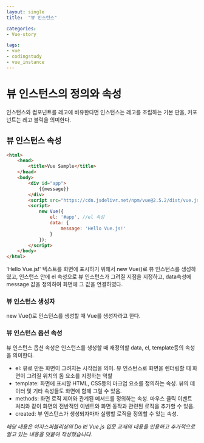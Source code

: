 ```yaml
---
layout: single
title:  "뷰 인스턴스"

categories: 
- Vue-story

tags: 
- vue
- codingstudy
- vue_instance 
---
```



# 뷰 인스턴스의 정의와 속성

인스턴스와 컴포넌트를 레고에 비유한다면 인스턴스는 레고를 조립하는 기본 판을, 커포넌트는 레고 블럭을 의미한다.

## 뷰 인스턴스 속성

```html
<html>
    <head>
        <title>Vue Sample</title>
    </head>
    <body>
        <div id="app">
            {{message}}
        </div>
        <script src="https://cdn.jsdelivr.net/npm/vue@2.5.2/dist/vue.js"></script>
        <script>
            new Vue({
                el: '#app', //el 속성
                data: {
                    message: 'Hello Vue.js!'
                }
            });
        </script>
    </body>
</html>
```

'Hello Vue.js!' 텍스트를 화면에 표시하기 위해서 new Vue()로 뷰 인스턴스를 생성하였고, 인스턴스 안에 el 속성으로 뷰 인스턴스가 그려질 지점을 지정하고, data속성에 message 값을 정의하여 화면에 그 값을 연결하였다.

### 뷰 인스턴스 생성자

new Vue()로 인스턴스를 생성할 때 Vue를 생성자라고 한다.

### 뷰 인스턴스 옵션 속성

뷰 인스턴스 옵션 속성은 인스턴스를 생성할 때 재정의할 data, el, template등의 속성을 의미한다.
- el: 뷰로 만든 화면이 그려지는 시작점을 의미. 뷰 인스턴스로 화면을 렌더링할 때 화면이 그려질 위치의 돔 요소를 지정하는 역할
- template: 화면에 표시할 HTML, CSS등의 마크업 요소를 정의하는 속성. 뷰의 데이터 및 기타 속성들도 화면에 함께 그릴 수 있음.
- methods: 화면 로직 제어와 관계된 메서드를 정의하는 속성. 마우스 클릭 이벤트 처리와 같이 화면의 전반적인 이벤트와 화면 동작과 관련된 로직을 추가할 수 있음.
- created: 뷰 인스턴스가 생성되자마자 실행할 로직을 정의할 수 있는 속성.

<span style="color:gray, fontsize:8px"> *해당 내용은 이지스퍼블리싱의 Do it! Vue.js 입문 교재의 내용을 인용하고 추가적으로 알고 있는 내용을 덧붙여 작성했습니다.*</span>
    
